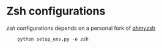 Zsh configurations
==================

_zsh_ configurations depends on a personal fork of [ohmyzsh](https://github.com/amilaperera/ohmyzsh)

        python setup_env.py -e zsh


